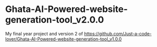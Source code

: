 # Ghata-AI-Powered-website-generation-tool_v2.0.0
My final year project and version 2 of https://github.com/Just-a-code-lover/Ghata-AI-Powered-website-generation-tool_v1.0.0

